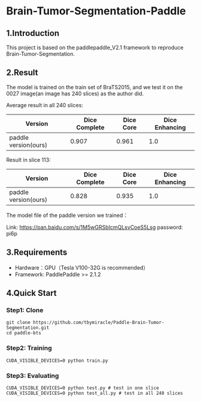 # Brain-Tumor-Segmentation-Paddle


## 1.Introduction
This project is based on the paddlepaddle_V2.1 framework to reproduce Brain-Tumor-Segmentation.  


## 2.Result

The model is trained on the train set of BraTS2015, and we test it on the 0027 image(an image has 240 slices) as the author did.

Average result in all 240 slices:

 Version | Dice Complete | Dice Core | Dice Enhancing
 ---- | ----- | -----  | -----
 paddle version(ours) | 0.907|  0.961 | 1.0
 
 Result in slice 113:
 
  Version | Dice Complete | Dice Core | Dice Enhancing
 ---- | ----- | -----  | -----
 paddle version(ours) | 0.828|  0.935 | 1.0
 

The model file of the paddle version we trained：

Link: https://pan.baidu.com/s/1M5wGRSbIcmQLsvCoeS5Lsg password: pi6p


## 3.Requirements

 * Hardware：GPU（Tesla V100-32G is recommended）
 * Framework:  PaddlePaddle >= 2.1.2


## 4.Quick Start

### Step1: Clone

``` 
git clone https://github.com/tbymiracle/Paddle-Brain-Tumor-Segmentation.git
cd paddle-bts
``` 

### Step2: Training

```  
CUDA_VISIBLE_DEVICES=0 python train.py
```  
### Step3: Evaluating

```  
CUDA_VISIBLE_DEVICES=0 python test.py # test in one slice
CUDA_VISIBLE_DEVICES=0 python test_all.py # test in all 240 slices
```  
